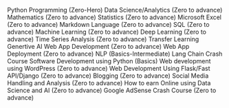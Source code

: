 Python Programming (Zero-Hero)
Data Science/Analytics (Zero to advance)
Mathematics (Zero to advance)
Statistics (Zero to advance)
Microsoft Excel (Zero to advance)
Markdown Language (Zero to advance)
SQL (Zero to advance)
Machine Learning (Zero to advance)
Deep Learning (Zero to advance)
Time Series Analysis (Zero to advance)
Transfer Learning
Genertive AI
Web App Development (Zero to advance)
Web App Deployment (Zero to advance)
NLP (Basics-Intermediate)
Lang Chain Crash Course
Software Development using Python (Basics)
Web development using WordPress (Zero to advance)
Web Development Using Flask/Fast API/Django (Zero to advance)
Blogging (Zero to advance)
Social Media Handling and Analysis (Zero to advance)
How to earn Online using Data Science and AI (Zero to advance)
Google AdSense Crash Course (Zero to advance)